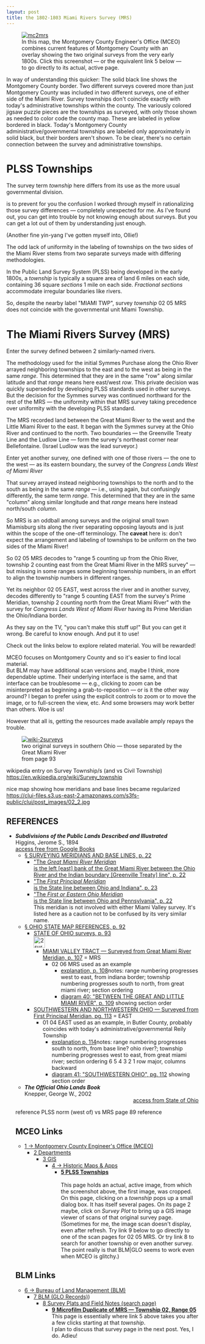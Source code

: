 ```yaml
---
layout: post
title: the 1802-1803 Miami Rivers Survey (MRS) 
---
```


<figure>
  <a href='https://mceo.maps.arcgis.com/apps/View/index.html?appid=d8a8b4c8f28446f2ba40d371723c1c18'>
    <img src="{{ site.baseurl }}/images/mceo-mc2mrs.png" alt="mc2mrs"/>
  </a>
  <figcaption>In this map, the Montgomery County Engineer's Office (MCEO) combines current features of Montgomery County
with an overlay showing the two original surveys from the very early 1800s.
Click this screenshot — or the equivalent link 5 below — to go directly to its actual, active page.
  </figcaption>
</figure>

In way of understanding this quicker:
The solid black line shows the Montgomery County border.
Two different surveys covered more than just 
Montgomery County was included in two different surveys,
one of either side of the Miami River.
Survey townships don't coincide exactly with today's administrative townships within the county.
The variously colored jigsaw puzzle pieces 
are the townships as surveyed,
with only those shown as needed to color code the county map.
These are labeled in yellow bordered in black.
Today's Montgomery County administrative/governmental townships are labeled only approximately in solid black,
but their borders aren't shown.
To be clear, there's no certain connection between the survey and administrative townships.

# PLSS Townships
The survey term _township_ here differs from its use as the more usual governmental division.


is to prevent for you the confusion I worked through myself in rationalizing those survey differences — completely unexpected for me.  As I've found out, you can get into trouble by not knowing enough about surveys.  But you can get a lot out of them by understanding just enough.

(Another fine yin-yang I've gotten myself into, Ollie!)

The odd lack of uniformity in the labeling of townships on the two sides of the Miami River
stems from two separate surveys made with differing methodologies.

In the Public Land Survey System (PLSS) being developed in the early 1800s,
a _township_ is typically a square area of land 6 miles on each side, containing 36 square _sections_ 1 mile on each side.  _Fractional sections_ accommodate irregular boundaries like rivers.

So, despite the nearby label "MIAMI TWP", survey _township_ 02 05 MRS does not coincide with the governmental unit Miami Township.

# The Miami Rivers Survey (MRS)
Enter the survey defined between 2 similarly-named rivers.

The methodology used for the initial Symmes Purchase along the Ohio River arrayed neighboring townships to the east and to the west as being in the same _range_.
This determined that they are in the same "row" along similar latitude and that _range_ means here east/west _row_.
This private decision was quickly superseded by developing PLSS standards used in other surveys.
But the decision for the Symmes survey was continued northward for the rest of the MRS — the uniformity within that MRS survey taking precedence over uniformity with the developing PLSS standard.

The MRS recorded land between the Great Miami River to the west and the Little Miami River to the east.
It began with the Symmes survey at the Ohio River and continued to the north.  Two boundaries — the Greenville Treaty Line and the Ludlow Line — form the survey's northeast corner near Bellefontaine. 
(Israel Ludlow was the lead surveyor.)

Enter yet another survey, one defined with one of those rivers — the one to the west — as its eastern boundary,
the survey of the _Congress Lands West of Miami River_

That survey arrayed instead neighboring townships to the north and to the south as being in the same _range_ — i.e., using again, but confusingly differently, the same term _range_.
This determined that they are in the same "column" along similar longitude
and that _range_ means here instead north/south _column_.

So MRS is an oddball among surveys and the original small town Miamisburg sits along the river separating opposing layouts and is just within the scope of the one-off terminology.
The **caveat** here is:
don't expect the arrangement and labeling of townships to be uniform on the two sides of the Miami River! 

So 02 05 MRS decodes to "range 5 counting up from the Ohio River, township 2 counting east from the Great Miami River
in the MRS survey"
 — but missing in some ranges some beginning township numbers, in an effort to align the township numbers in different ranges.
 
Yet its neighbor 02 05 EAST, west across the river and in another survey,
decodes differently to "range 5 counting EAST from the survey's Prime Meridian, 
township 2 counting north from the Great Miami River"
with the survey for _Congress Lands West of Miami River_ having its Prime Meridian the Ohio/Indiana border.

As they say on the TV, "you can't make this stuff up!"  But you can get it wrong.
Be careful to know enough.  And put it to use!

Check out the links below to explore related material.  You will be rewarded!

MCEO focuses on Montgomery County and so it's easier to find local material.  
But BLM may have additional scan versions and, maybe I think, more dependable uptime.
Their underlying interface is the same, and that interface can be troublesome — e.g., clicking to zoom can be misinterpreted as beginning a grab-to-reposition — or is it the other way around?  I began to prefer using the explicit controls to zoom or to move the image, or to full-screen the view, etc.  And some browsers may work better than others.  Woe is us!

However that all is, getting the resources made available amply repays the trouble.

<figure>
  <a href='https://books.google.com/books?id=r-jSAAAAMAAJ&pg=RA1-PA93#v=onepage&q&f=false'>
    <img src="{{ site.baseurl }}/images/wiki-2surveys.png" alt="wiki-2surveys"/>
  </a>
  <figcaption>two original surveys in southern Ohio — those separated by the Great Miami River
    <br/>from page 93
  </figcaption>
</figure>

wikipedia entry on Survey Township/s (and vs Civil Township)
https://en.wikipedia.org/wiki/Survey_township

nice map showing how meridians and base lines became regularized
https://clui-files.s3.us-east-2.amazonaws.com/s3fs-public/clui/post_images/02_2.jpg

<section><h1>REFERENCES</h1
    ><ul
        ><li
            ><div
                ><div><b><i>Subdivisions of the Public Lands Described and Illustrated</i></b></div
                ><div>Higgins, Jerome S., 1894</div
                ><div
                    ><a
href='https://www.google.com/books/edition/Subdivisions_of_the_Public_Lands_Describ/9bnrONHd2oQC?hl=en&gbpv=1'
                    >access free from Google Books</a                                
                ></div
            ></div  
            ><ul
                ><li
                    ><a
href='https://www.google.com/books/edition/Subdivisions_of_the_Public_Lands_Describ/9bnrONHd2oQC?hl=en&gbpv=1&pg=PA22&printsec=frontcover'  
                    >§ SURVEYING MERIDIANS AND BASE LINES, p. 22</a
                    ><ul
                        ><li          
                            ><a
href='https://www.google.com/books/edition/Subdivisions_of_the_Public_Lands_Describ/9bnrONHd2oQC?hl=en&gbpv=1&pg=PA22&printsec=frontcover'
>"The <i>Great Miami River Meridian</i><br/>is the left [east] bank of the Great Miami River between the Ohio River and the Indian boundary [Greenville Treaty] line", p. 22</a
                        ></li
                        ><li
                            ><a
href='https://www.google.com/books/edition/Subdivisions_of_the_Public_Lands_Describ/9bnrONHd2oQC?hl=en&gbpv=1&pg=PA23&printsec=frontcover'  
>"The <i>First Principal Meridian</i><br/>is the State line between Ohio and Indiana", p. 23</a
                        ></li
                        ><li
                            ><a 
href='https://www.google.com/books/edition/Subdivisions_of_the_Public_Lands_Describ/9bnrONHd2oQC?hl=en&gbpv=1&pg=PA22&printsec=frontcover'
>"The <i>First or Eastern Ohio Meridian</i><br/>is the State line between Ohio and Pennsylvania", p. 22</a
                            ><div
>This meridian is not involved with either Miami Valley survey.  It's listed here as a caution not to be  confused by its very similar name.</div
                        ></li
                    ></ul
                ></li
                ><li
                    ><a
href='https://books.google.com/books?id=r-jSAAAAMAAJ&pg=RA1-PA92#v=onepage&q&f=false'
>§ OHIO STATE MAP REFERENCES, p. 92</a
                    ><ul
                        ><li
                            ><a
href='https://books.google.com/books?id=r-jSAAAAMAAJ&pg=RA1-PA93#v=onepage&q&f=false'
                                ><div
                                    ><div>STATE OF OHIO surveys, p. 93</div
><div><img alt="2surveys" height='30' width='auto' src="{{ site.baseurl }}/images/wiki-2surveys.png" /></div
></div
          ></a
          ><ul
            ><li
              ><a
                href='https://books.google.com/books?id=r-jSAAAAMAAJ&pg=RA1-PA92#v=onepage&q&f=false'
><span>MIAMI VALLEY TRACT —  Surveyed from Great Miami River Meridian, p. 107</span
              ></a
><span> = MRS</span
              ><ul
                ><li
><span>02 06 MRS used as an example</span
                  ><ul  
                    ><li
                      ><a
                        href='https://books.google.com/books?id=r-jSAAAAMAAJ&pg=RA1-PA108#v=onepage&q&f=false'
><span>explanation, p. 108</span
                      ></a
><span>notes:  range numbering progresses west to east, from indiana border; township numbering progresses south to north, from great miami river; section ordering</span
                    ></li
                    ><li
                      ><a
                        href='https://books.google.com/books?id=r-jSAAAAMAAJ&pg=RA1-PA108#v=onepage&q&f=false'
><span>diagram 40: "BETWEEN THE GREAT AND LITTLE MIAMI RIVER", p. 109</span
                      ></a
><span> showing section order</span
                    ></li
                  ></ul                       
                ></li
              ></ul
            ></li  
          ></ul
        ></li     
        ><li
          ><a
            href='https://books.google.com/books?id=r-jSAAAAMAAJ&pg=RA1-PA113#v=onepage&q&f=false'
><span>SOUTHWESTERN AND NORTHWESTERN OHIO —  Surveyed from First Principal Meridian, pg. 113</span
          ></a
></span> = EAST</span
          ><ul
            ><li
><span>01 04 EAST used as an example, in Butler County, probably coincides with today's administrative/governmental Reily Township</span
            ><ul
              ><li
                ><a
                  href='https://books.google.com/books?id=r-jSAAAAMAAJ&pg=RA1-PA114#v=onepage&q&f=false'
><span>explanation p. 114</span
                ></a
><span>notes:  range numbering progresses south to north, from base line? ohio river?; township numbering progresses west to east, from great miami river; section ordering 6 5 4 3 2 1 row major, columns backward</span
              ></li
              ><li
                ><a
                  href='https://books.google.com/books?id=r-jSAAAAMAAJ&pg=RA1-PA112#v=onepage&q&f=false'
><span>diagram 41: "SOUTHWESTERN OHIO", pg. 112</span
                ></a
><span> showing section order</span
              ></li
            ></ul
          ></li
        ></ul   
      ></li
    ></ul
  ></li
  ><li
    ><div
      ><div><b><i>The Official Ohio Lands Book</i></b></div
      ><div style='text-align: justify;'
        ><div style='text-align: left;'>Knepper, George W., 2002</div
        ><div style='text-align: right;'
          ><a
            href='https://ohio.gov/government/resources/ohio-lands/'
            ><span>access from State of Ohio</span
          ></a                                
        ></div           
      ></div
    ></div
  ></li
></ul>

reference PLSS norm (west of) vs MRS page 89 reference

# MCEO Links
- [1 → Montgomery County Engineer's Office (MCEO)](https://engineer.mcohio.org/)
  - [2 Departments](https://engineer.mcohio.org/departments/)
    - [3 GIS](https://engineer.mcohio.org/departments/gis/)
      - [4 → Historic Maps & Apps](https://mceo.maps.arcgis.com/apps/PublicGallery/index.html?appid=d1f1db5bcc6f498387da22aa056ce59f)
        - [**5 PLSS Townships**](https://mceo.maps.arcgis.com/apps/View/index.html?appid=d8a8b4c8f28446f2ba40d371723c1c18)  
<br/>This page holds an actual, active image, from which the screenshot above, the first image, was cropped.
On this page, clicking on a _township_ pops up a small dialog box.  It has itself several pages.  On its page 2 maybe, click on _Survey Plot_ to bring up a GIS image viewer of scans of that original survey page.
<br/>(Sometimes for me, the image scan doesn't display, even after refresh.  Try link 9 below to go directly to one of the scan pages for 02 05 MRS.  Or try link 8 to search for another township or even another survey.
The point really is that BLM|GLO seems to work even when MCEO is glitchy.) 

# BLM Links
- [6 → Bureau of Land Management (BLM)](https://blm.gov/)
  - [7 BLM (GLO Records)](https://glorecords.blm.gov))
    - [8 Survey Plats and Field Notes (search page)](https://glorecords.blm.gov/search/default.aspx?searchTabIndex=0&searchByTypeIndex=1)
      - [**9 Microfilm Duplicate of MRS — Township 02, Range 05**](https://glorecords.blm.gov/details/survey/default.aspx?dm_id=388380&p_dm_id=388379&surveyDetailsTabIndex=1)
<br/>This page is essentially where link 5 above takes you after a few clicks starting at that _township_.
<br/>I plan to discuss that survey page in the next post.  Yes, I do.  Adieu!
